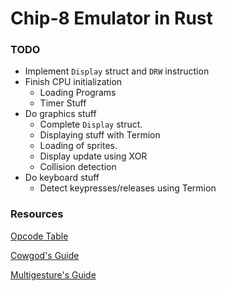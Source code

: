 # Chip-8 Emulator in Rust

### TODO
- Implement `Display` struct and `DRW` instruction
- Finish CPU initialization
    * Loading Programs
    * Timer Stuff
- Do graphics stuff
    * Complete `Display` struct.
    * Displaying stuff with Termion
    * Loading of sprites.
    * Display update using XOR
    * Collision detection
- Do keyboard stuff
    * Detect keypresses/releases using Termion

### Resources
[Opcode Table](https://en.wikipedia.org/wiki/CHIP-8#Opcode_table)

[Cowgod's Guide](http://devernay.free.fr/hacks/chip8/C8TECH10.HTM#0.1)

[Multigesture's Guide](http://www.multigesture.net/articles/how-to-write-an-emulator-chip-8-interpreter/)
